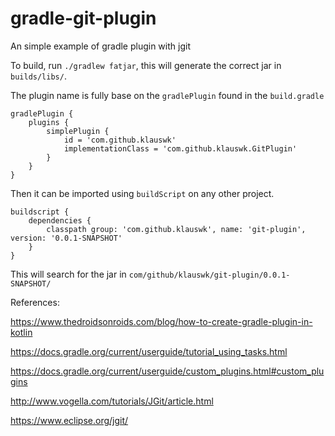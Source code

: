 # gradle-git-plugin
An simple example of gradle plugin with jgit

To build, run `./gradlew fatjar`, this will generate the correct jar in `builds/libs/`.

The plugin name is fully base on the `gradlePlugin` found in the `build.gradle`

```
gradlePlugin {
    plugins {
        simplePlugin {
            id = 'com.github.klauswk'
            implementationClass = 'com.github.klauswk.GitPlugin'
        }
    }
}
```

Then it can be imported using `buildScript` on any other project.

```
buildscript {    
    dependencies {
        classpath group: 'com.github.klauswk', name: 'git-plugin', version: '0.0.1-SNAPSHOT'
    }
}
```

This will search for the jar in `com/github/klauswk/git-plugin/0.0.1-SNAPSHOT/`

References:


https://www.thedroidsonroids.com/blog/how-to-create-gradle-plugin-in-kotlin

https://docs.gradle.org/current/userguide/tutorial_using_tasks.html

https://docs.gradle.org/current/userguide/custom_plugins.html#custom_plugins

http://www.vogella.com/tutorials/JGit/article.html

https://www.eclipse.org/jgit/

